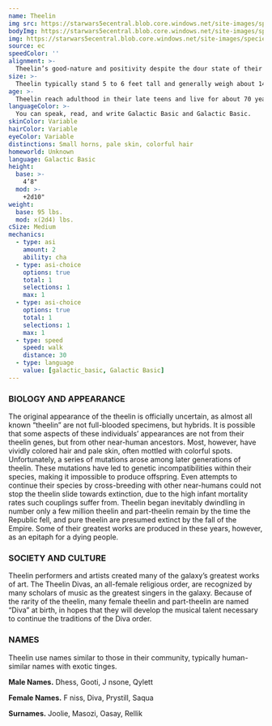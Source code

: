 ```yaml
---
name: Theelin
img src: https://starwars5ecentral.blob.core.windows.net/site-images/species/species_theelin.png
bodyImg: https://starwars5ecentral.blob.core.windows.net/site-images/species/species_theelin.png
img: https://starwars5ecentral.blob.core.windows.net/site-images/species/species_theelin.png
source: ec
speedColor: ''
alignment: >-
  Theelin’s good-nature and positivity despite the dour state of their species causes them to tend toward the light side, though there are exceptions.
size: >-
  Theelin typically stand 5 to 6 feet tall and generally weigh about 140 lbs. Regardless of your position in that range, your size is Medium.
age: >-
  Theelin reach adulthood in their late teens and live for about 70 years.
languageColor: >-
  You can speak, read, and write Galactic Basic and Galactic Basic. 
skinColor: Variable
hairColor: Variable
eyeColor: Variable
distinctions: Small horns, pale skin, colorful hair
homeworld: Unknown
language: Galactic Basic
height:
  base: >-
    4’8"
  mod: >-
    +2d10"
weight:
  base: 95 lbs.
  mod: x(2d4) lbs.
cSize: Medium
mechanics:
  - type: asi
    amount: 2
    ability: cha
  - type: asi-choice
    options: true
    total: 1
    selections: 1
    max: 1
  - type: asi-choice
    options: true
    total: 1
    selections: 1
    max: 1
  - type: speed
    speed: walk
    distance: 30
  - type: language
    value: [galactic_basic, Galactic Basic]
---
```

### BIOLOGY AND APPEARANCE
The original appearance of the theelin is officially uncertain, as almost all known “theelin” are not full-blooded specimens, but hybrids. It is possible that some aspects of these individuals’ appearances are not from their theelin genes, but from other near-human ancestors. Most, however, have vividly colored hair and pale skin, often mottled with colorful spots. Unfortunately, a series of mutations arose among later generations of theelin. These mutations have led to genetic incompatibilities within their species, making it impossible to produce offspring. Even attempts to continue their species by cross-breeding with other near-humans could not stop the theelin slide towards extinction, due to the high infant mortality rates such couplings suffer from. Theelin began inevitably dwindling in number only a few million theelin and part-theelin remain by the time the Republic fell, and pure theelin are presumed extinct by the fall of the Empire. Some of their greatest works are produced in these years, however, as an epitaph for a dying people.

### SOCIETY AND CULTURE
Theelin performers and artists created many of the galaxy’s greatest works of art. The Theelin Divas, an all-female religious order, are recognized by many scholars of music as the greatest singers in the galaxy. Because of the rarity of the theelin, many female theelin and part-theelin are named “Diva” at birth, in hopes that they will develop the musical talent necessary to continue the traditions of the Diva order.

### NAMES
Theelin use names similar to those in their community, typically human-similar names with exotic tinges.

__Male Names.__ Dhess, Gooti, J nsone, Qylett

__Female Names.__ F niss, Diva, Prystill, Saqua

__Surnames.__ Joolie, Masozi, Oasay, Rellik



    